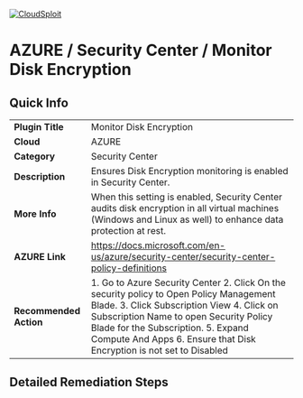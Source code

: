 [![CloudSploit](https://cloudsploit.com/img/logo-new-big-text-100.png "CloudSploit")](https://cloudsploit.com)

# AZURE / Security Center / Monitor Disk Encryption

## Quick Info

| | |
|-|-|
| **Plugin Title** | Monitor Disk Encryption |
| **Cloud** | AZURE |
| **Category** | Security Center |
| **Description** | Ensures Disk Encryption monitoring is enabled in Security Center. |
| **More Info** | When this setting is enabled, Security Center audits disk encryption in all virtual machines (Windows and Linux as well) to enhance data protection at rest. |
| **AZURE Link** | https://docs.microsoft.com/en-us/azure/security-center/security-center-policy-definitions |
| **Recommended Action** | 1. Go to Azure Security Center 2. Click On the security policy to Open Policy Management Blade. 3. Click Subscription View 4. Click on Subscription Name to open Security Policy Blade for the Subscription. 5. Expand Compute And Apps 6. Ensure that Disk Encryption is not set to Disabled |

## Detailed Remediation Steps

